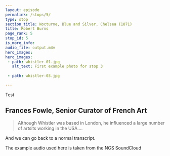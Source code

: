 ```yaml
---
layout: episode
permalink: /stops/5/
type: stop
section_title: Nocturne, Blue and Silver, Chelsea (1871)
title: Robert Burns
page_rank: 5
stop_id: 5
is_more_info:
audio_file: output.m4v
hero_images:
hero_images:
 - path: whistler-01.jpg
   alt_text: First example photo for stop 3
 
 - path: whistler-03.jpg

---
```


Test

## Frances Fowle, Senior Curator of French Art

> Although Whistler was based in London, he influenced a large number of artsits working in the USA....

And we can go back to a normal transcript.



The example audio used here is taken from the NGS SoundCloud